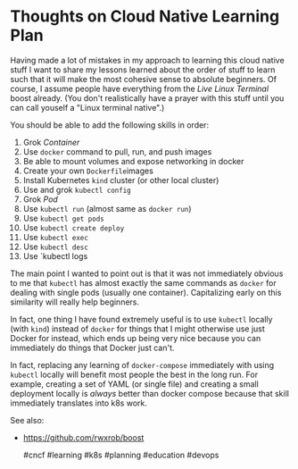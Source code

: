 # Thoughts on Cloud Native Learning Plan

Having made a lot of mistakes in my approach to learning this cloud
native stuff I want to share my lessons learned about the order of stuff
to learn such that it will make the most cohesive sense to absolute
beginners. Of course, I assume people have everything from the *Live
Linux Terminal* boost already. (You don't realistically have a prayer
with this stuff until you can call youself a "Linux terminal native".)

You should be able to add the following skills in order:

1. Grok *Container*
1. Use `docker` command to pull, run, and push images
1. Be able to mount volumes and expose networking in docker
1. Create your own `Dockerfile`images 
1. Install Kubernetes `kind` cluster (or other local cluster)
1. Use and grok `kubectl config`
1. Grok *Pod*
1. Use `kubectl run` (almost same as `docker run`)
1. Use `kubectl get pods`
1. Use `kubectl create deploy`
1. Use `kubectl exec`
1. Use `kubectl desc`
1. Use `kubectl logs

The main point I wanted to point out is that it was not immediately
obvious to me that `kubectl` has almost exactly the same commands as
`docker` for dealing with single pods (usually one container).
Capitalizing early on this similarity will really help beginners.

In fact, one thing I have found extremely useful is to use `kubectl`
locally (with `kind`) instead of `docker` for things that I might
otherwise use just Docker for instead, which ends up being very nice
because you can immediately do things that Docker just can't.

In fact, replacing any learning of `docker-compose` immediately with
using `kubectl` locally will benefit most people the best in the long
run. For example, creating a set of YAML (or single file) and creating
a small deployment locally is *always* better than docker compose
because that skill immediately translates into k8s work.

See also:

* <https://github.com/rwxrob/boost>

    #cncf #learning #k8s #planning #education #devops
